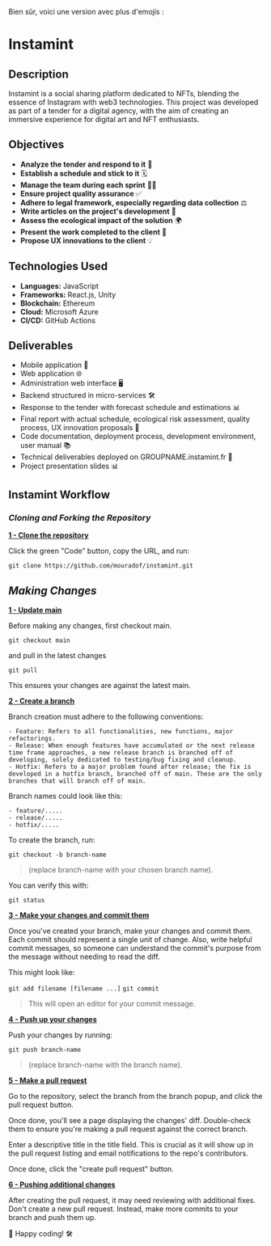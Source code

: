 Bien sûr, voici une version avec plus d'emojis :

# Instamint

## Description
Instamint is a social sharing platform dedicated to NFTs, blending the essence of Instagram with web3 technologies. This project was developed as part of a tender for a digital agency, with the aim of creating an immersive experience for digital art and NFT enthusiasts.

## Objectives
- **Analyze the tender and respond to it** 📝
- **Establish a schedule and stick to it** 🗓️
- **Manage the team during each sprint** 🏃‍♂️
- **Ensure project quality assurance** ✅
- **Adhere to legal framework, especially regarding data collection** ⚖️
- **Write articles on the project's development** 📰
- **Assess the ecological impact of the solution** 🌍
- **Present the work completed to the client** 🎤
- **Propose UX innovations to the client** 💡

## Technologies Used
- **Languages:** JavaScript
- **Frameworks:** React.js, Unity
- **Blockchain:** Ethereum
- **Cloud:** Microsoft Azure
- **CI/CD:** GitHub Actions

## Deliverables
- Mobile application 📱
- Web application 🌐
- Administration web interface 🖥️
- Backend structured in micro-services 🛠️
- Response to the tender with forecast schedule and estimations 📊
- Final report with actual schedule, ecological risk assessment, quality process, UX innovation proposals 📑
- Code documentation, deployment process, development environment, user manual 📚
- Technical deliverables deployed on GROUPNAME.instamint.fr 🚀
- Project presentation slides 📊

## Instamint Workflow

### *Cloning and Forking the Repository*

<ins>**1 - Clone the repository**</ins>

Click the green "Code" button, copy the URL, and run:

`git clone https://github.com/mouradof/instamint.git`

## *Making Changes*

<ins>**1 - Update main**</ins>

Before making any changes, first checkout main.

`git checkout main`

and pull in the latest changes

`git pull`

This ensures your changes are against the latest main.

<ins>**2 - Create a branch**</ins>

Branch creation must adhere to the following conventions:

    - Feature: Refers to all functionalities, new functions, major refactorings.
    - Release: When enough features have accumulated or the next release time frame approaches, a new release branch is branched off of developing, solely dedicated to testing/bug fixing and cleanup.
    - Hotfix: Refers to a major problem found after release; the fix is developed in a hotfix branch, branched off of main. These are the only branches that will branch off of main.

Branch names could look like this:

    - feature/.....
    - release/.....
    - hotfix/.....

To create the branch, run:

`git checkout -b branch-name`

> (replace branch-name with your chosen branch name).

You can verify this with:

`git status`

<ins>**3 - Make your changes and commit them**</ins>

Once you've created your branch, make your changes and commit them.
Each commit should represent a single unit of change.
Also, write helpful commit messages, so someone can understand the commit's purpose from the message without needing to read the diff.

This might look like:

`git add filename [filename ...]`
`git commit`

> This will open an editor for your commit message.

<ins>**4 - Push up your changes**</ins>

Push your changes by running:

`git push branch-name`

> (replace branch-name with the branch name).

<ins>**5 - Make a pull request**</ins>

Go to the repository, select the branch from the branch popup, and click the pull request button.

Once done, you'll see a page displaying the changes' diff. Double-check them to ensure you're making a pull request against the correct branch.

Enter a descriptive title in the title field. This is crucial as it will show up in the pull request listing and email notifications to the repo's contributors.

Once done, click the "create pull request" button.

<ins>**6 - Pushing additional changes**</ins>

After creating the pull request, it may need reviewing with additional fixes. Don't create a new pull request. Instead, make more commits to your branch and push them up.

🚀 Happy coding! 🛠️
